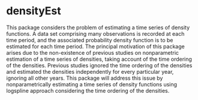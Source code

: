 # densityEst

This package considers the problem of estimating a time series of density functions. A data set comprising many observations is recorded at each time period, and the associated probability density function is to be estimated for each time period. The principal motivation of this package arises due to the non-existence of previous studies on nonparametric estimation of a time series of densities, taking account of the time ordering of the densities. Previous studies ignored the time ordering of the densities and estimated the densities independently for every particular year, ignoring all other years. This package will address this issue by nonparametrically estimating a time series of density functions using logspline approach considering the time ordering of the densities.
